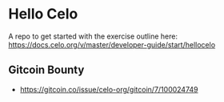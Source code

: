 # Hello Celo
A repo to get started with the exercise outline here: https://docs.celo.org/v/master/developer-guide/start/hellocelo

## Gitcoin Bounty
- https://gitcoin.co/issue/celo-org/gitcoin/7/100024749
